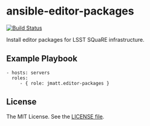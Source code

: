 ansible-editor-packages
=======================

[![Build Status](https://travis-ci.org/jmatt/ansible-editor-packages.svg?branch=master)](https://travis-ci.org/jmatt/ansible-editor-packages)

Install editor packages for LSST SQuaRE infrastructure.

Example Playbook
----------------

    - hosts: servers
      roles:
         - { role: jmatt.editor-packages }

License
-------

The MIT License. See the [LICENSE file](https://github.com/lsst-sqre/ansible-editor-packages/blob/master/LICENSE).

